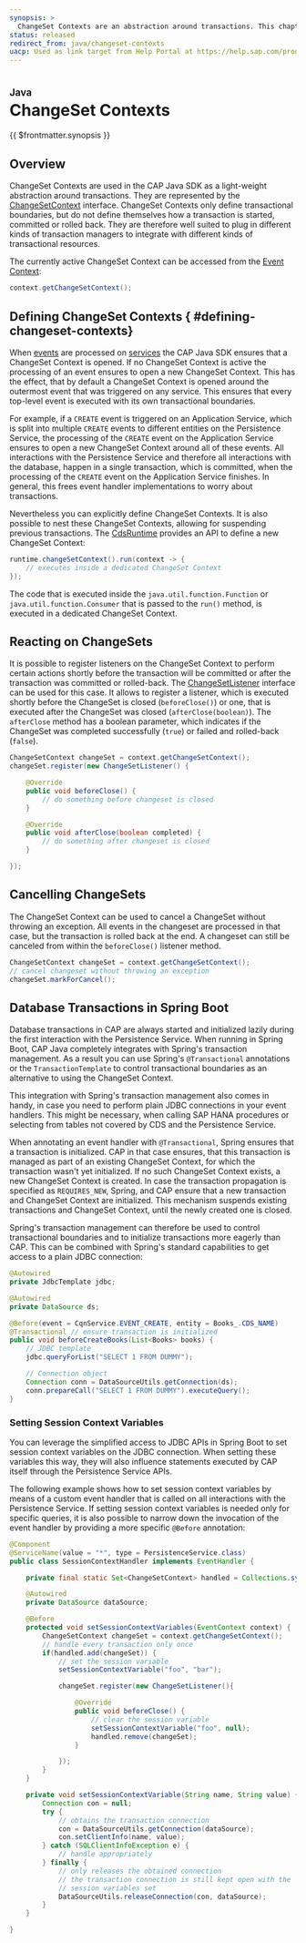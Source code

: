 ```yaml
---
synopsis: >
  ChangeSet Contexts are an abstraction around transactions. This chapter describes how ChangeSets are related to transactions and how to manage them with the CAP Java SDK.
status: released
redirect_from: java/changeset-contexts
uacp: Used as link target from Help Portal at https://help.sap.com/products/BTP/65de2977205c403bbc107264b8eccf4b/9186ed9ab00842e1a31309ff1be38792.html
---
```


# ChangeSet Contexts
<style scoped>
  h1:before {
    content: "Java"; display: block; font-size: 60%; margin: 0 0 .2em;
  }
</style>

{{ $frontmatter.synopsis }}

## Overview

ChangeSet Contexts are used in the CAP Java SDK as a light-weight abstraction around transactions. They are represented by the [ChangeSetContext](https://www.javadoc.io/doc/com.sap.cds/cds-services-api/latest/com/sap/cds/services/changeset/ChangeSetContext.html) interface.
ChangeSet Contexts only define transactional boundaries, but do not define themselves how a transaction is started, committed or rolled back.
They are therefore well suited to plug in different kinds of transaction managers to integrate with different kinds of transactional resources.

The currently active ChangeSet Context can be accessed from the [Event Context](../event-handlers#eventcontext):

```java
context.getChangeSetContext();
```

## Defining ChangeSet Contexts { #defining-changeset-contexts}

When [events](../about/#events) are processed on [services](../services) the CAP Java SDK ensures that a ChangeSet Context is opened.
If no ChangeSet Context is active the processing of an event ensures to open a new ChangeSet Context. This has the effect, that by default a ChangeSet Context is opened around the outermost event that was triggered on any service.
This ensures that every top-level event is executed with its own transactional boundaries.

For example, if a `CREATE` event is triggered on an Application Service, which is split into multiple `CREATE` events to different entities on the Persistence Service, the processing of the `CREATE` event on the Application Service ensures to open a new ChangeSet Context around all of these events. All interactions with the Persistence Service and therefore all interactions with the database, happen in a single transaction, which is committed, when the processing of the `CREATE` event on the Application Service finishes. In general, this frees event handler implementations to worry about transactions.

Nevertheless you can explicitly define ChangeSet Contexts. It is also possible to nest these ChangeSet Contexts, allowing for suspending previous transactions.
The [CdsRuntime](https://www.javadoc.io/doc/com.sap.cds/cds-services-api/latest/com/sap/cds/services/runtime/CdsRuntime.html) provides an API to define a new ChangeSet Context:

```java
runtime.changeSetContext().run(context -> {
    // executes inside a dedicated ChangeSet Context
});
```

The code that is executed inside the `java.util.function.Function` or `java.util.function.Consumer` that is passed to the `run()` method, is executed in a dedicated ChangeSet Context.

## Reacting on ChangeSets

It is possible to register listeners on the ChangeSet Context to perform certain actions shortly before the transaction will be committed or after the transaction was committed or rolled-back.
The [ChangeSetListener](https://www.javadoc.io/doc/com.sap.cds/cds-services-api/latest/com/sap/cds/services/changeset/ChangeSetListener.html) interface can be used for this case. It allows to register a listener, which is executed shortly before the ChangeSet is closed (`beforeClose()`) or one, that is executed after the ChangeSet was closed (`afterClose(boolean)`). The `afterClose` method has a boolean parameter, which indicates if the ChangeSet was completed successfully (`true`) or failed and rolled-back (`false`).

```java
ChangeSetContext changeSet = context.getChangeSetContext();
changeSet.register(new ChangeSetListener() {

    @Override
    public void beforeClose() {
        // do something before changeset is closed
    }

    @Override
    public void afterClose(boolean completed) {
        // do something after changeset is closed
    }

});
```

## Cancelling ChangeSets

The ChangeSet Context can  be used to cancel a ChangeSet without throwing an exception.
All events in the changeset are processed in that case, but the transaction is rolled back at the end.
A changeset can still be canceled from within the `beforeClose()` listener method.

```java
ChangeSetContext changeSet = context.getChangeSetContext();
// cancel changeset without throwing an exception
changeSet.markForCancel();
```

## Database Transactions in Spring Boot

Database transactions in CAP are always started and initialized lazily during the first interaction with the Persistence Service.
When running in Spring Boot, CAP Java completely integrates with Spring's transaction management. As a result you can use Spring's `@Transactional` annotations or the `TransactionTemplate` to control transactional boundaries as an alternative to using the ChangeSet Context.

This integration with Spring's transaction management also comes in handy, in case you need to perform plain JDBC connections in your event handlers.
This might be necessary, when calling SAP HANA procedures or selecting from tables not covered by CDS and the Persistence Service.

When annotating an event handler with `@Transactional`, Spring ensures that a transaction is initialized. CAP in that case ensures, that this transaction is managed as part of an existing ChangeSet Context, for which the transaction wasn't yet initialized. If no such ChangeSet Context exists, a new ChangeSet Context is created. In case the transaction propagation is specified as `REQUIRES_NEW`, Spring, and CAP ensure that a new transaction and ChangeSet Context are initialized. This mechanism suspends existing transactions and ChangeSet Context, until the newly created one is closed.

Spring's transaction management can therefore be used to control transactional boundaries and to initialize transactions more eagerly than CAP.
This can be combined with Spring's standard capabilities to get access to a plain JDBC connection:

```java
@Autowired
private JdbcTemplate jdbc;

@Autowired
private DataSource ds;

@Before(event = CqnService.EVENT_CREATE, entity = Books_.CDS_NAME)
@Transactional // ensure transaction is initialized
public void beforeCreateBooks(List<Books> books) {
    // JDBC template
    jdbc.queryForList("SELECT 1 FROM DUMMY");

    // Connection object
    Connection conn = DataSourceUtils.getConnection(ds);
    conn.prepareCall("SELECT 1 FROM DUMMY").executeQuery();
}
```

### Setting Session Context Variables

You can leverage the simplified access to JDBC APIs in Spring Boot to set session context variables on the JDBC connection.
When setting these variables this way, they will also influence statements executed by CAP itself through the Persistence Service APIs.

The following example shows how to set session context variables by means of a custom event handler that is called on all interactions with the Persistence Service.
If setting session context variables is needed only for specific queries, it is also possible to narrow down the invocation of the event handler by providing a more specific `@Before` annotation:

```java
@Component
@ServiceName(value = "*", type = PersistenceService.class)
public class SessionContextHandler implements EventHandler {

    private final static Set<ChangeSetContext> handled = Collections.synchronizedSet(new HashSet<>());

    @Autowired
    private DataSource dataSource;

    @Before
    protected void setSessionContextVariables(EventContext context) {
        ChangeSetContext changeSet = context.getChangeSetContext();
        // handle every transaction only once
        if(handled.add(changeSet)) {
            // set the session variable
            setSessionContextVariable("foo", "bar");

            changeSet.register(new ChangeSetListener(){

                @Override
                public void beforeClose() {
                    // clear the session variable
                    setSessionContextVariable("foo", null);
                    handled.remove(changeSet);
                }

            });
        }
    }

    private void setSessionContextVariable(String name, String value) {
        Connection con = null;
        try {
            // obtains the transaction connection
            con = DataSourceUtils.getConnection(dataSource);
            con.setClientInfo(name, value);
        } catch (SQLClientInfoException e) {
            // handle appropriately
        } finally {
            // only releases the obtained connection
            // the transaction connection is still kept open with the
            // session variables set
            DataSourceUtils.releaseConnection(con, dataSource);
        }
    }

}
```
